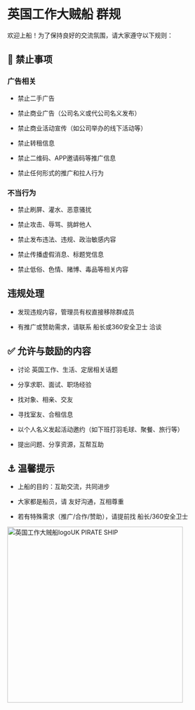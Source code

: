 # 英国工作大贼船 群规

欢迎上船！为了保持良好的交流氛围，请大家遵守以下规则：

## 🚫 禁止事项

### 广告相关

- 禁止二手广告

- 禁止商业广告（公司名义或代公司名义发布）

- 禁止商业活动宣传（如公司举办的线下活动等）

- 禁止转租信息

- 禁止二维码、APP邀请码等推广信息

- 禁止任何形式的推广和拉人行为

### 不当行为

- 禁止刷屏、灌水、恶意骚扰

- 禁止攻击、辱骂、挑衅他人

- 禁止发布违法、违规、政治敏感内容

- 禁止传播虚假消息、标题党信息

- 禁止低俗、色情、赌博、毒品等相关内容

## 违规处理

- 发现违规内容，管理员有权直接移除群成员

- 有推广或赞助需求，请联系 船长或360安全卫士 洽谈

## ✅ 允许与鼓励的内容

- 讨论 英国工作、生活、定居相关话题

- 分享求职、面试、职场经验

- 找对象、相亲、交友

- 寻找室友、合租信息

- 以个人名义发起活动邀约（如下班打羽毛球、聚餐、旅行等）

- 提出问题、分享资源，互帮互助

## ⚓ 温馨提示

- 上船的目的：互助交流，共同进步

- 大家都是船员，请 友好沟通，互相尊重

- 若有特殊需求（推广/合作/赞助），请提前找 船长/360安全卫士


<img width="400" height="400" alt="英国工作大贼船logoUK PIRATE SHIP" src="https://github.com/user-attachments/assets/79264ae1-6737-46da-a0b7-5674618af0cf" />
